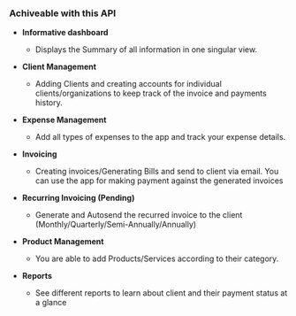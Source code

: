 ### Achiveable with this API

- **Informative dashboard**
    - Displays the Summary of all information in one singular view.

- **Client Management**
    - Adding Clients and creating accounts for individual clients/organizations to keep track of the invoice and payments history.

- **Expense Management**
    - Add all types of expenses to the app and track your expense details.

- **Invoicing**
    - Creating invoices/Generating Bills and send to client via email. You can use the app for making payment against the generated invoices

- **Recurring Invoicing (Pending)**
    - Generate and Autosend the recurred invoice to the client (Monthly/Quarterly/Semi-Annually/Annually)

- **Product Management**
    - You are able to add Products/Services according to their category.

- **Reports**
    - See different reports to learn about client and their payment status at a glance